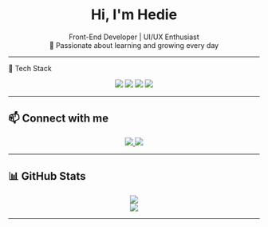 <h1 align="center">Hi, I'm Hedie</h1>

<p align="center">
   Front-End Developer |  UI/UX Enthusiast <br/>
  🌱 Passionate about learning and growing every day
</p>

---

 🧰 Tech Stack

<div align="center">
  <img src="https://img.shields.io/badge/HTML5-E34F26?style=for-the-badge&logo=html5&logoColor=white"/>
  <img src="https://img.shields.io/badge/CSS3-1572B6?style=for-the-badge&logo=css3&logoColor=white"/>
  <img src="https://img.shields.io/badge/JavaScript-F7DF1E?style=for-the-badge&logo=javascript&logoColor=black"/>
  <img src="https://img.shields.io/badge/React-61DAFB?style=for-the-badge&logo=react&logoColor=black"/>
</div>

---

## 📫 Connect with me

<p align="center">
  <a href="https://www.linkedin.com/in/your-linkedin-url" target="_blank">
    <img src="https://img.shields.io/badge/LinkedIn-0077B5?style=flat&logo=linkedin&logoColor=white"/>
  </a>
  <a href="https://www.instagram.com/_hdiiie" target="_blank">
    <img src="https://img.shields.io/badge/Instagram-E4405F?style=flat&logo=instagram&logoColor=white"/>
  </a>

</p>

---

## 📊 GitHub Stats

<div align="center">
  <img src="https://github-readme-stats.vercel.app/api?username=hediiie&show_icons=true&theme=radical" />
  <br/>
  <img src="https://github-readme-stats.vercel.app/api/top-langs/?username=hediiie&layout=compact&theme=radical" />
</div>

---
